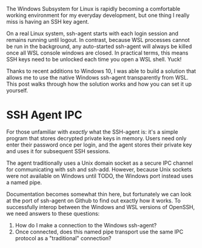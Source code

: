 The Windows Subsystem for Linux is rapidly becoming a comfortable working environment for my
everyday development, but one thing I really miss is having an SSH key agent.

On a real Linux system, ssh-agent starts with each login session and remains running until logout.
In contrast, because WSL processes cannot be run in the background, any auto-started ssh-agent will
always be killed once all WSL console windows are closed. In practical terms, this means SSH keys
need to be unlocked each time you open a WSL shell. Yuck!

Thanks to recent additions to Windows 10, I was able to build a solution that allows me to use the
native Windows ssh-agent transparently from WSL. This post walks through how the solution works and
how you can set it up yourself.


# SSH Agent IPC

For those unfamiliar with *exactly* what the SSH-agent is: it's a simple program that stores
decrypted private keys in memory. Users need only enter their password once per login, and the agent
stores their private key and uses it for subsequent SSH sessions.

The agent traditionally uses a Unix domain socket as a secure IPC channel for communicating with
ssh and ssh-add. However, because Unix sockets were not available on Windows until TODO, the Windows
port instead uses a named pipe.

Documentation becomes somewhat thin here, but fortunately we can look at the port of ssh-agent on Github
to find out exactly how it works. To successfully interop between the Windows and WSL versions of OpenSSH,
we need answers to these questions:

1. How do I make a connection to the Windows ssh-agent?
2. Once connected, does this named pipe transport use the same IPC protocol as a "traditional" connection?
